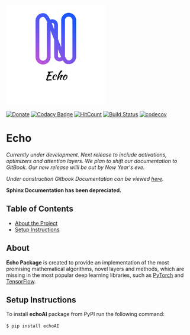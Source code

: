<p align="left">
  <img width="270" src="https://github.com/digantamisra98/Echo/raw/master/Observations/logo_transparent.png">
</p>

[![Donate](https://img.shields.io/badge/License-MIT-brightgreen.svg)](LICENSE)
[![Codacy Badge](https://api.codacy.com/project/badge/Grade/3b9607d06bc0420ebe1ce4443e34e1ba)](https://www.codacy.com/manual/digantamisra98/Echo?utm_source=github.com&amp;utm_medium=referral&amp;utm_content=digantamisra98/Echo&amp;utm_campaign=Badge_Grade)
[![HitCount](http://hits.dwyl.io/digantamisra98/Echo.svg)](http://hits.dwyl.io/digantamisra98/Echo)
[![Build Status](https://travis-ci.com/digantamisra98/Echo.svg?branch=master)](https://travis-ci.com/digantamisra98/Echo)
[![codecov](https://codecov.io/gh/digantamisra98/Echo/branch/master/graph/badge.svg)](https://codecov.io/gh/digantamisra98/Echo)

# Echo

*Currently under development. Next release to include activations, optimizers and attention layers. We plan to shift our documentation to GitBook. Our new release willl be out by New Year's eve.*

*Under construction Gitbook Documentation can be viewed [here](https://xa9ax.gitbook.io/echo/).*

**Sphinx Documentation has been depreciated.**

## Table of Contents
* [About the Project](#about)
* [Setup Instructions](#setup-instructions)

## About
**Echo Package** is created to provide an implementation of the most promising mathematical algorithms, novel layers and methods, which are missing in the most popular deep learning libraries, such as [PyTorch](https://pytorch.org/) and [TensorFlow](https://www.tensorflow.org/).

## Setup Instructions
To install __echoAI__ package from PyPI run the following command:

  ```$ pip install echoAI ```

